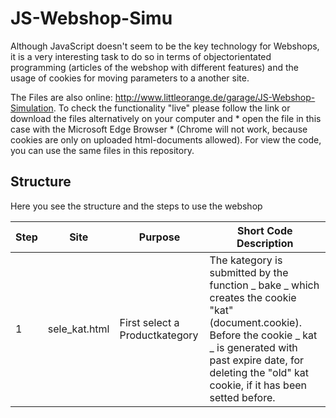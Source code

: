 # JS-Webshop-Simu




Although JavaScript doesn't seem to be the key technology for Webshops, it is a very interesting task to do so in terms of objectorientated programming (articles of the webshop with different features) and the usage of cookies for moving parameters to a another site.

The Files are also online: http://www.littleorange.de/garage/JS-Webshop-Simulation. To check the functionality "live" please follow the link or download the files alternatively on your computer and * open the file in this case with the Microsoft Edge Browser * (Chrome will not work, because cookies are only on uploaded html-documents allowed). For view the code, you can use the same files in this repository.

## Structure

Here you see the structure and the steps to use the webshop

| Step | Site |     Purpose      |          Short Code Description           |
|------|------|------------------|-------------------------------------------|
|   1  | sele_kat.html | First select a Productkategory | The kategory is submitted by the function _ bake _ which creates the cookie "kat" (document.cookie). Before the cookie _ kat _ is generated with past expire date, for deleting the "old" kat cookie, if it has been setted before. | 


